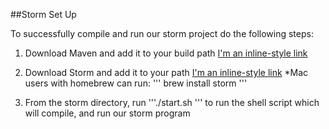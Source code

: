 ##Storm Set Up

To successfully compile and run our storm project do the following steps:

1. Download Maven and add it to your build path
   [I'm an inline-style link](http://maven.apache.org/install.html)

2. Download Storm and add it to your path
   [I'm an inline-style link](http://storm.apache.org/downloads.html)
   *Mac users with homebrew can run: ''' brew install storm '''

3. From the storm directory, run '''./start.sh ''' to run the shell script which will compile, and run our storm program
